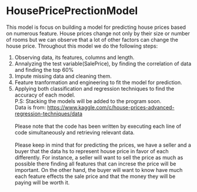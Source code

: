 # HousePricePrectionModel
This model is focus on building a model for predicting  house prices based on numerous feature.
House prices change not only by their size or number of rooms but we can observe that a lot of other factors can change the house price.
Throughout this model we do the following steps:
  1. Observing data, its features, columns and length.
  2. Annalyzing the test variable(SalePrice), by finding the correlation of data and finding the top 60%
  3. Impute missing data and cleaning them.
  4. Feature tranformation and engineering to fit the model for prediction.
  5. Applying both classification and regression techniques to find the accuracy of each model.\
P.S: Stacking the models will be added to the program soon.\
Data is from: https://www.kaggle.com/c/house-prices-advanced-regression-techniques/data 
\
\
Please note that the code has been written by executing each line of code simultaneously and retrieving relevant data.\
\
Please keep in mind that for predicting the prices, we have a seller and a buyer that the data hs to represent house price in favor of each differently. For instance, a seller will want to sell the price as much as possible there finding all features that can increse the price will be important. 
On the other hand, the buyer will want to know have much each feature effects the sale price and that the money they will be paying will be worth it.
